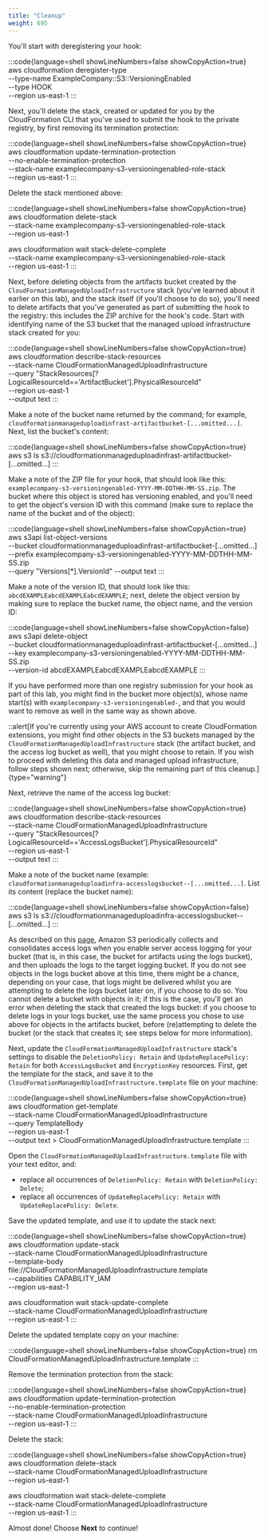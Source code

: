 ```yaml
---
title: "Cleanup"
weight: 695
---
```


You'll start with deregistering your hook:

:::code{language=shell showLineNumbers=false showCopyAction=true}
aws cloudformation deregister-type \
    --type-name ExampleCompany::S3::VersioningEnabled \
    --type HOOK \
    --region us-east-1
:::

Next, you'll delete the stack, created or updated for you by the CloudFormation CLI that you've used to submit the hook to the private registry, by first removing its termination protection:

:::code{language=shell showLineNumbers=false showCopyAction=true}
aws cloudformation update-termination-protection \
    --no-enable-termination-protection \
    --stack-name examplecompany-s3-versioningenabled-role-stack \
    --region us-east-1
:::

Delete the stack mentioned above:

:::code{language=shell showLineNumbers=false showCopyAction=true}
aws cloudformation delete-stack \
    --stack-name examplecompany-s3-versioningenabled-role-stack \
    --region us-east-1

aws cloudformation wait stack-delete-complete \
    --stack-name examplecompany-s3-versioningenabled-role-stack \
    --region us-east-1
:::

Next, before deleting objects from the artifacts bucket created by the `CloudFormationManagedUploadInfrastructure` stack (you've learned about it earlier on this lab), and the stack itself (if you'll choose to do so), you'll need to delete artifacts that you've generated as part of submitting the hook to the registry: this includes the ZIP archive for the hook's code. Start with identifying name of the S3 bucket that the managed upload infrastructure stack created for you:

:::code{language=shell showLineNumbers=false showCopyAction=true}
aws cloudformation describe-stack-resources \
    --stack-name CloudFormationManagedUploadInfrastructure \
    --query "StackResources[?LogicalResourceId=='ArtifactBucket'].PhysicalResourceId" \
    --region us-east-1 \
    --output text
:::

Make a note of the bucket name returned by the command; for example, `cloudformationmanageduploadinfrast-artifactbucket-[...omitted...]`. Next, list the bucket's content:

:::code{language=shell showLineNumbers=false showCopyAction=true}
aws s3 ls s3://cloudformationmanageduploadinfrast-artifactbucket-[...omitted...]
:::

Make a note of the ZIP file for your hook, that should look like this: `examplecompany-s3-versioningenabled-YYYY-MM-DDTHH-MM-SS.zip`. The bucket where this object is stored has versioning enabled, and you'll need to get the object's version ID with this command (make sure to replace the name of the bucket and of the object):

:::code{language=shell showLineNumbers=false showCopyAction=true}
aws s3api list-object-versions \
    --bucket cloudformationmanageduploadinfrast-artifactbucket-[...omitted...] \
    --prefix examplecompany-s3-versioningenabled-YYYY-MM-DDTHH-MM-SS.zip \
    --query "Versions[*].VersionId" --output text
:::

Make a note of the version ID, that should look like this: `abcdEXAMPLEabcdEXAMPLEabcdEXAMPLE`; next, delete the object version by making sure to replace the bucket name, the object name, and the version ID:

:::code{language=shell showLineNumbers=false showCopyAction=false}
aws s3api delete-object \
    --bucket cloudformationmanageduploadinfrast-artifactbucket-[...omitted...] \
    --key examplecompany-s3-versioningenabled-YYYY-MM-DDTHH-MM-SS.zip \
    --version-id abcdEXAMPLEabcdEXAMPLEabcdEXAMPLE
:::

If you have performed more than one registry submission for your hook as part of this lab, you might find in the bucket more object(s), whose name start(s) with `examplecompany-s3-versioningenabled-`, and that you would want to remove as well in the same way as shown above.

::alert[If you're currently using your AWS account to create CloudFormation extensions, you might find other objects in the S3 buckets managed by the `CloudFormationManagedUploadInfrastructure` stack (the artifact bucket, and the access log bucket as well), that you might choose to retain. If you wish to proceed with deleting this data and managed upload infrastructure, follow steps shown next; otherwise, skip the remaining part of this cleanup.]{type="warning"}

Next, retrieve the name of the access log bucket:

:::code{language=shell showLineNumbers=false showCopyAction=true}
aws cloudformation describe-stack-resources \
    --stack-name CloudFormationManagedUploadInfrastructure \
    --query "StackResources[?LogicalResourceId=='AccessLogsBucket'].PhysicalResourceId" \
    --region us-east-1 \
    --output text
:::

Make a note of the bucket name (example: `cloudformationmanageduploadinfra-accesslogsbucket--[...omitted...]`. List its content (replace the bucket name):

:::code{language=shell showLineNumbers=false showCopyAction=false}
aws s3 ls s3://cloudformationmanageduploadinfra-accesslogsbucket--[...omitted...]
:::

As described on this [page](https://docs.aws.amazon.com/AmazonS3/latest/userguide/ServerLogs.html#how-logs-delivered), Amazon S3 periodically collects and consolidates access logs when you enable server access logging for your bucket (that is, in this case, the bucket for artifacts using the logs bucket), and then uploads the logs to the target logging bucket. If you do not see objects in the logs bucket above at this time, there might be a chance, depending on your case, that logs might be delivered whilst you are attempting to delete the logs bucket later on, if you choose to do so. You cannot delete a bucket with objects in it; if this is the case, you'll get an error when deleting the stack that created the logs bucket: if you choose to delete logs in your logs bucket, use the same process you chose to use above for objects in the artifacts bucket, before (re)attempting to delete the bucket (or the stack that creates it; see steps below for more information).

Next, update the `CloudFormationManagedUploadInfrastructure` stack's settings to disable the `DeletionPolicy: Retain` and `UpdateReplacePolicy: Retain` for both `AccessLogsBucket` and `EncryptionKey` resources. First, get the template for the stack, and save it to the `CloudFormationManagedUploadInfrastructure.template` file on your machine:

:::code{language=shell showLineNumbers=false showCopyAction=true}
aws cloudformation get-template \
    --stack-name CloudFormationManagedUploadInfrastructure \
    --query TemplateBody \
    --region us-east-1 \
    --output text > CloudFormationManagedUploadInfrastructure.template
:::

Open the `CloudFormationManagedUploadInfrastructure.template` file with your text editor, and:
- replace all occurrences of `DeletionPolicy: Retain` with `DeletionPolicy: Delete`;
- replace all occurrences of `UpdateReplacePolicy: Retain` with `UpdateReplacePolicy: Delete`.

Save the updated template, and use it to update the stack next:

:::code{language=shell showLineNumbers=false showCopyAction=true}
aws cloudformation update-stack \
    --stack-name CloudFormationManagedUploadInfrastructure \
    --template-body file://CloudFormationManagedUploadInfrastructure.template \
    --capabilities CAPABILITY_IAM \
    --region us-east-1

aws cloudformation wait stack-update-complete \
    --stack-name CloudFormationManagedUploadInfrastructure \
    --region us-east-1
:::

Delete the updated template copy on your machine:

:::code{language=shell showLineNumbers=false showCopyAction=true}
rm CloudFormationManagedUploadInfrastructure.template
:::

Remove the termination protection from the stack:

:::code{language=shell showLineNumbers=false showCopyAction=true}
aws cloudformation update-termination-protection \
    --no-enable-termination-protection \
    --stack-name CloudFormationManagedUploadInfrastructure \
    --region us-east-1
:::

Delete the stack:

:::code{language=shell showLineNumbers=false showCopyAction=true}
aws cloudformation delete-stack \
    --stack-name CloudFormationManagedUploadInfrastructure \
    --region us-east-1

aws cloudformation wait stack-delete-complete \
    --stack-name CloudFormationManagedUploadInfrastructure \
    --region us-east-1
:::

Almost done! Choose **Next** to continue!
